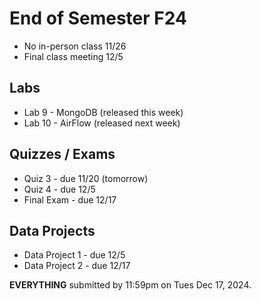 # End of Semester F24

- No in-person class 11/26
- Final class meeting 12/5

## Labs

- Lab 9 - MongoDB (released this week)
- Lab 10 - AirFlow (released next week)

## Quizzes / Exams

- Quiz 3 - due 11/20 (tomorrow)
- Quiz 4 - due 12/5
- Final Exam - due 12/17
  
## Data Projects

- Data Project 1 - due 12/5
- Data Project 2 - due 12/17

**EVERYTHING** submitted by 11:59pm on Tues Dec 17, 2024.
